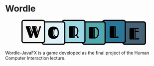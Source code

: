 # Wordle

<div>
  <p align="center">
    <img src="./src/main/resources/com/example/wordle/Logo.png" width="400"> 
  </p>
</div>

Wordle-JavaFX is a game developed as the final project of the Human Computer Interaction lecture.
